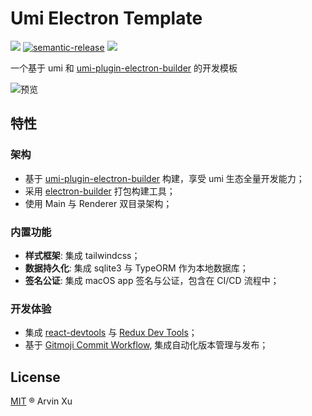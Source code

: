 # Umi Electron Template

![][version-url] [![semantic-release](https://img.shields.io/badge/%20%20%F0%9F%93%A6%F0%9F%9A%80-semantic--release-e10079.svg)](https://github.com/semantic-release/semantic-release) ![][license-url]

[version-url]: https://img.shields.io/github/v/release/arvinxx/umi-electron-template
[license-url]: https://img.shields.io/github/license/arvinxx/umi-electron-template

一个基于 umi 和 [umi-plugin-electron-builder](https://github.com/BySlin/umi-plugin-electron-builder) 的开发模板

![预览](https://gw.alipayobjects.com/zos/antfincdn/k7TRgZNHSJ/1bbf755c-a3bf-45bd-a3f8-64745a93f8b2.png)

## 特性

### 架构

- 基于 [umi-plugin-electron-builder][umi-plugin-electron-builder] 构建，享受 umi 生态全量开发能力；
- 采用 [electron-builder][electron-builder] 打包构建工具；
- 使用 Main 与 Renderer 双目录架构；

### 内置功能

- **样式框架**: 集成 tailwindcss；
- **数据持久化**: 集成 sqlite3 与 TypeORM 作为本地数据库；
- **签名公证**: 集成 macOS app 签名与公证，包含在 CI/CD 流程中；

### 开发体验

- 集成 [react-devtools][react-devtools] 与 [Redux Dev Tools][redux-devtools]；
- 基于 [Gitmoji Commit Workflow][gitmoji-commit-workflow], 集成自动化版本管理与发布；

<!-- url -->

[umi-plugin-electron-builder]: https://github.com/BySlin/umi-plugin-electron-builder
[react-devtools]: https://www.npmjs.com/package/react-devtools
[electron-builder]: https://www.electron.build/
[redux-devtools]: https://github.com/reduxjs/redux-devtools
[gitmoji-commit-workflow]: https://github.com/arvinxx/gitmoji-commit-workflow/

## License

[MIT](./LICENSE) ® Arvin Xu
